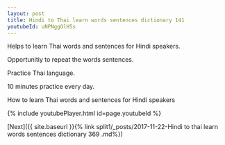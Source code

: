```yaml
---
layout: post
title: Hindi to Thai learn words sentences dictionary 141 
youtubeId: uNPNggOlH5s
---
```

 
 
Helps to learn Thai words and sentences for Hindi speakers.

Opportunitiy to repeat the words sentences. 

Practice Thai language. 
 
10 minutes practice every day. 
 
How to learn Thai words and sentences for Hindi speakers 
 
{% include youtubePlayer.html id=page.youtubeId %}
 
 
[Next]({{ site.baseurl }}{% link  split1/_posts/2017-11-22-Hindi to thai learn words sentences dictionary 369 .md%})
 
